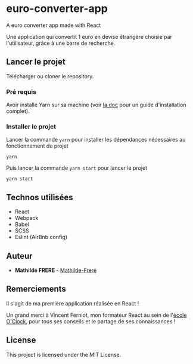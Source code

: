 # euro-converter-app
A euro converter app made with React

Une application qui convertit 1 euro en devise étrangère choisie par l'utilisateur, grâce à une barre de recherche.

## Lancer le projet

Télécharger ou cloner le repository.

### Pré requis

Avoir installé Yarn sur sa machine (voir [la doc](https://yarnpkg.com/getting-started/install) pour un guide d'installation complet).

### Installer le projet

Lancer la commande `yarn` pour installer les dépendances nécessaires au fonctionnement du projet
```
yarn
```

Puis lancer la commande `yarn start` pour lancer le projet

```
yarn start
```

## Technos utilisées

* React
* Webpack
* Babel
* SCSS
* Eslint (AirBnb config)

## Auteur

* **Mathilde FRERE** - [Mathilde-Frere](https://github.com/Mathilde-Frere)

## Remerciements

Il s'agit de ma première application réalisée en React !

Un grand merci à Vincent Ferniot, mon formateur React au sein de l'[école O'Clock](https://oclock.io/formations/developpeur-web-fullstack-javascript), pour tous ses conseils et le partage de ses connaissances !

## License

This project is licensed under the MIT License.
